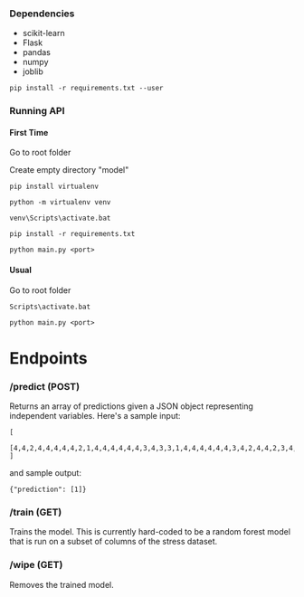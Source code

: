 
### Dependencies
- scikit-learn
- Flask
- pandas
- numpy
- joblib

```
pip install -r requirements.txt --user
```

### Running API

#### First Time
Go to root folder 

Create empty directory "model"

```
pip install virtualenv
```

```
python -m virtualenv venv 
```

```
venv\Scripts\activate.bat
```

```
pip install -r requirements.txt
```

```
python main.py <port>
```

#### Usual
Go to root folder 

```
Scripts\activate.bat 
```

```
python main.py <port>
```

# Endpoints
### /predict (POST)
Returns an array of predictions given a JSON object representing independent variables. Here's a sample input:
```
[
    [4,4,2,4,4,4,4,4,2,1,4,4,4,4,4,4,3,4,3,3,1,4,4,4,4,4,4,3,4,2,4,4,2,3,4,4,1,2,4,3,4,4,2,3,2,2,16,12,1,10,2,1,2]
]
```

and sample output:
```
{"prediction": [1]}
```


### /train (GET)
Trains the model. This is currently hard-coded to be a random forest model that is run on a subset of columns of the stress dataset.

### /wipe (GET)
Removes the trained model.

